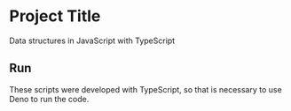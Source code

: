 # Project Title

Data structures in JavaScript with TypeScript

## Run

These scripts were developed with TypeScript, so that is necessary to use Deno to run the code.
